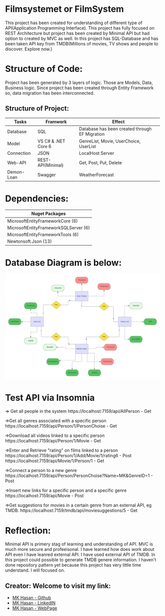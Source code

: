 # Filmsystemet or FilmSystem
This project has been created for understanding of different type of API(Application Programming Interface). This project has fully focused on REST Architecture but project has been created by Minimal API but had option to created by MVC as well. 
In this project has SQL-Database and has been taken API key from TMDB(Millions of movies, TV shows and people to discover. Explore now.)

# Structure of Code:
Project has been generated by 3 layers of logic. Those are Models, Data, Business logic. Since project has been created through Entity Framework so, data migration has been interconnected.

## Structure of Project:
|   Tasks     |   Framwork    |  Effect  |
|-----|--------|-------|
|Database |   SQL   | Database has been created through EF Migration
|Model | VS C# & .NET Core 6   | GenreList, Movie, UserChoice, UserList
|Connection |  JSON   |  LocalHost Server
|Web-API |    REST-API(Minimal)     |  Get, Post, Put, Delete
|Demon-Loan |    Swagger     |  WeatherForecast

# Dependencies:
|   Nuget Packages    |
|-----|
|MicrosoftEntityFrameworkCore (6) |
|MicrosoftEntityFrameworkSQLServer (6) |
|MicrosoftEntityFrameworkTools (6) |
|Newtonsoft.Json (13) |

# Database Diagram is below:
![Database Diagram](https://github.com/chasmkhasan/FilmSystemMinimalApiSQL/blob/bc786c2422e89b88cdcdc73eae9947f14881f37c/FilmSystemMinimalApiSQL/FilmSystemDiagram.jpeg)

# Test API via Insomnia
=> Get all people in the system
https://localhost:7159/api/AllPerson - Get

=>Get all genres associated with a specific person
https://localhost:7159/api/Person/1/PersonChoise - Get

=>Download all videos linked to a specific person
https://localhost:7159/api/Person/1/Movie - Get

=>Enter and Retrieve "rating" on films linked to a person
https://localhost:7159/api/Person/1/Add/Movie/1/rating6 - Post
https://localhost:7159/api/Movie/1/Person/1 - Get

=>Connect a person to a new genre
https://localhost:7159/api/Person/PersonChoise?Name=MK&GenreID=1 - Post

=>Insert new links for a specific person and a specific genre
https://localhost:7159/api/Movie - Post

=>Get suggestions for movies in a certain genre from an external API, eg TMDB.
https://localhost:7159/tmdb/api/moviesuggestions/5 - Get

# Reflection:
Minimal API is primery stag of learning and understanding of API. MVC is much more secure and profeeisonal. I have learned how does work about API even I have leanred external API. I have used external API of TMDB. In this project could possible to generate TMDB genere information.
I haven't done repository pattern yet because this project has very little time understand. I will focused on.

## Creator: Welcome to visit my link:

- [MK Hasan - Github](https://github.com/chasmkhasan)
- [MK Hasan - LinkedIN](linkedin.com/in/md-kamrul-hasan-b72b1931)
- [MK Hasan - WebPage](chasmkhasan.github.io/Dynamic-CV/)


